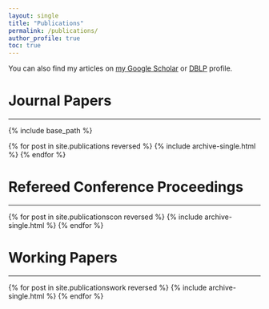 ```yaml
---
layout: single
title: "Publications"
permalink: /publications/
author_profile: true
toc: true
---
```


You can also find my articles on <a href="https://scholar.google.com/citations?user=f9KXxU0AAAAJ" target="_blank">my Google Scholar</a> or <a href="https://dblp.org/pid/129/8960.html" target="_blank">DBLP</a> profile.
 
# Journal Papers
------
{% include base_path %}

{% for post in site.publications reversed %}
  {% include archive-single.html %}
{% endfor %}


# Refereed Conference Proceedings
------
{% for post in site.publicationscon reversed %}
  {% include archive-single.html %}
{% endfor %}

# Working Papers
------
{% for post in site.publicationswork reversed %}
  {% include archive-single.html %}
{% endfor %}
